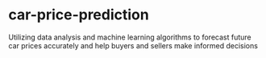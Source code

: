 # car-price-prediction
Utilizing data analysis and machine learning algorithms to forecast future car prices accurately and help buyers and sellers make informed decisions
